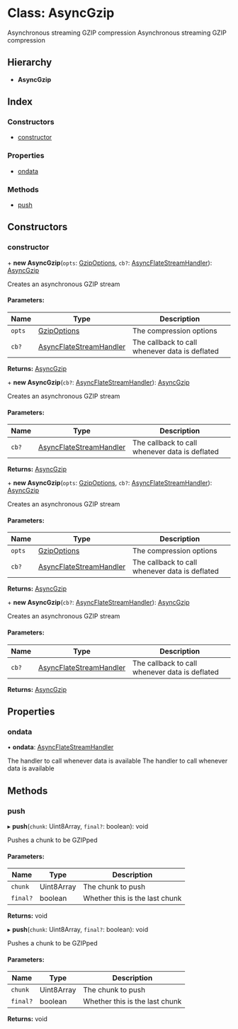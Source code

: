 # Class: AsyncGzip

Asynchronous streaming GZIP compression
Asynchronous streaming GZIP compression

## Hierarchy

* **AsyncGzip**

## Index

### Constructors

* [constructor](asyncgzip.md#constructor)

### Properties

* [ondata](asyncgzip.md#ondata)

### Methods

* [push](asyncgzip.md#push)

## Constructors

### constructor

\+ **new AsyncGzip**(`opts`: [GzipOptions](../interfaces/gzipoptions.md), `cb?`: [AsyncFlateStreamHandler](../README.md#asyncflatestreamhandler)): [AsyncGzip](asyncgzip.md)

Creates an asynchronous GZIP stream

#### Parameters:

Name | Type | Description |
------ | ------ | ------ |
`opts` | [GzipOptions](../interfaces/gzipoptions.md) | The compression options |
`cb?` | [AsyncFlateStreamHandler](../README.md#asyncflatestreamhandler) | The callback to call whenever data is deflated  |

**Returns:** [AsyncGzip](asyncgzip.md)

\+ **new AsyncGzip**(`cb?`: [AsyncFlateStreamHandler](../README.md#asyncflatestreamhandler)): [AsyncGzip](asyncgzip.md)

Creates an asynchronous GZIP stream

#### Parameters:

Name | Type | Description |
------ | ------ | ------ |
`cb?` | [AsyncFlateStreamHandler](../README.md#asyncflatestreamhandler) | The callback to call whenever data is deflated  |

**Returns:** [AsyncGzip](asyncgzip.md)

\+ **new AsyncGzip**(`opts`: [GzipOptions](../interfaces/gzipoptions.md), `cb?`: [AsyncFlateStreamHandler](../README.md#asyncflatestreamhandler)): [AsyncGzip](asyncgzip.md)

Creates an asynchronous GZIP stream

#### Parameters:

Name | Type | Description |
------ | ------ | ------ |
`opts` | [GzipOptions](../interfaces/gzipoptions.md) | The compression options |
`cb?` | [AsyncFlateStreamHandler](../README.md#asyncflatestreamhandler) | The callback to call whenever data is deflated  |

**Returns:** [AsyncGzip](asyncgzip.md)

\+ **new AsyncGzip**(`cb?`: [AsyncFlateStreamHandler](../README.md#asyncflatestreamhandler)): [AsyncGzip](asyncgzip.md)

Creates an asynchronous GZIP stream

#### Parameters:

Name | Type | Description |
------ | ------ | ------ |
`cb?` | [AsyncFlateStreamHandler](../README.md#asyncflatestreamhandler) | The callback to call whenever data is deflated  |

**Returns:** [AsyncGzip](asyncgzip.md)

## Properties

### ondata

•  **ondata**: [AsyncFlateStreamHandler](../README.md#asyncflatestreamhandler)

The handler to call whenever data is available
The handler to call whenever data is available

## Methods

### push

▸ **push**(`chunk`: Uint8Array, `final?`: boolean): void

Pushes a chunk to be GZIPped

#### Parameters:

Name | Type | Description |
------ | ------ | ------ |
`chunk` | Uint8Array | The chunk to push |
`final?` | boolean | Whether this is the last chunk  |

**Returns:** void

▸ **push**(`chunk`: Uint8Array, `final?`: boolean): void

Pushes a chunk to be GZIPped

#### Parameters:

Name | Type | Description |
------ | ------ | ------ |
`chunk` | Uint8Array | The chunk to push |
`final?` | boolean | Whether this is the last chunk  |

**Returns:** void
